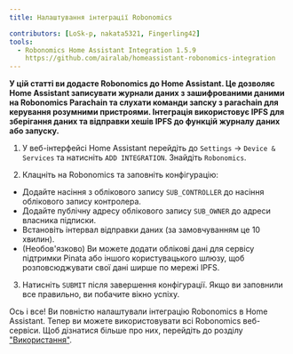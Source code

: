 ```yaml
---
title: Налаштування інтеграції Robonomics

contributors: [LoSk-p, nakata5321, Fingerling42]
tools:
  - Robonomics Home Assistant Integration 1.5.9
    https://github.com/airalab/homeassistant-robonomics-integration
---
```


**У цій статті ви додасте Robonomics до Home Assistant. Це дозволяє Home Assistant записувати журнали даних з зашифрованими даними на Robonomics Parachain та слухати команди запску з parachain для керування розумними пристроями. Інтеграція використовує IPFS для зберігання даних та відправки хешів IPFS до функцій журналу даних або запуску.**

<robo-wiki-video autoplay loop controls :videos="[{src: 'QmQp66J943zbF6iFdkKQpBikSbm9jV9La25bivKd7cz6fD', type:'mp4'}]" />

1. У веб-інтерфейсі Home Assistant перейдіть до `Settings` -> `Device & Services` та натисніть `ADD INTEGRATION`. Знайдіть `Robonomics`.

2. Клацніть на Robonomics та заповніть конфігурацію: 

- Додайте насіння з облікового запису `SUB_CONTROLLER` до насіння облікового запису контролера.
- Додайте публічну адресу облікового запису `SUB_OWNER` до адреси власника підписки.
- Встановіть інтервал відправки даних (за замовчуванням це 10 хвилин).
- (Необов'язково) Ви можете додати облікові дані для сервісу підтримки Pinata або іншого користувацького шлюзу, щоб розповсюджувати свої дані ширше по мережі IPFS.

3. Натисніть `SUBMIT` після завершення конфігурації. Якщо ви заповнили все правильно, ви побачите вікно успіху.

Ось і все! Ви повністю налаштували інтеграцію Robonomics в Home Assistant. Тепер ви можете використовувати всі 
Robonomics веб-сервіси. Щоб дізнатися більше про них, перейдіть до розділу ["Використання"](/docs/global-administration).
